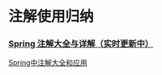 # 注解使用归纳

### [Spring 注解大全与详解（实时更新中）](https://blog.csdn.net/weixin_37490221/article/details/78406810)

[Spring中注解大全和应用](https://juejin.im/post/5b8ac1c76fb9a019da27d910#heading-1)

